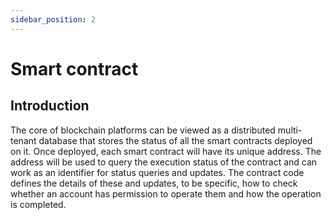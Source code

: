 ```yaml
---
sidebar_position: 2
---
```


# Smart contract

## Introduction

The core of blockchain platforms can be viewed as a distributed multi-tenant database that stores the status of all the smart contracts deployed on it. Once deployed, each smart contract will have its unique address. The address will be used to query the execution status of the contract and can work as an identifier for status queries and updates. The contract code defines the details of these and updates, to be specific, how to check whether an account has permission to operate them and how the operation is completed.
